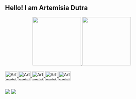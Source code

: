 ## Hello! I am Artemisia Dutra

<div align="center">
  <a href="https://github.com/ArtemisiaDutra">
  <img height="160em" src="https://github-readme-stats.vercel.app/api?username=ArtemisiaDutra&show_icons=true&theme=radical&include_all_commits=true&count_private=true"/>
  <img height="160em" src="https://github-readme-stats.vercel.app/api/top-langs/?username=ArtemisiaDutra&layout=compact&langs_count=7&theme=radical"/>

</div>

<div style="display: inline_block"><br>
  <img align="center" alt="Artemisia-Jv" height="30" width="40" src="https://cdn.jsdelivr.net/gh/devicons/devicon/icons/java/java-original.svg" />
  <img align="center" alt="Artemisia-MySQL" height="30" width="40" src="https://cdn.jsdelivr.net/gh/devicons/devicon/icons/mysql/mysql-original.svg" />
  <img align="center" alt="Artemisia-Html" height="30" width="40" src="https://cdn.jsdelivr.net/gh/devicons/devicon/icons/html5/html5-original.svg" />
  <img align="center" alt="Artemisia-CSS" height="30" width="40" src="https://cdn.jsdelivr.net/gh/devicons/devicon/icons/css3/css3-original.svg" />
  <img align="center" alt="Artemisia-Vue" height="30" width="40" src="https://cdn.jsdelivr.net/gh/devicons/devicon/icons/vuetify/vuetify-original.svg" />

          
                  
  
</div>

##

<div> 
 <a href = "mailto:artemisiadutra2015@gmail.com"><img src="https://img.shields.io/badge/-Gmail-%23333?style=for-the-badge&logo=gmail&logoColor=white" target="_blank"></a>
  <a href="https://www.linkedin.com/in/artemisiadutra/" target="_blank"><img src="https://img.shields.io/badge/-LinkedIn-%230077B5?style=for-the-badge&logo=linkedin&logoColor=white" target="_blank"></a> 
 
 
</div>

